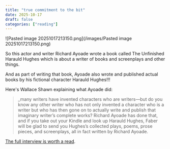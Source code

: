```yaml
---
title: "true commitment to the bit"
date: 2025-10-17
draft: false
categories: ["reading"]
---
```


![Pasted image 20251017213150.png](/images/Pasted image 20251017213150.png)

So this actor and writer Richard Ayoade wrote a book called The Unfinished Harauld Hughes which is about a writer of books and screenplays and other things. 

And as part of writing that book, Ayoade also wrote and published actual books by his fictional character Harauld Hughes!!! 

Here's Wallace Shawn explaining what Ayoade did: 

>_many writers have invented characters who are writers—but do you know any other writer who has not only invented a character who is a writer but who has then gone on to actually write and publish that imaginary writer’s complete works? Richard Ayoade has done that, and if you take out your Kindle and look up Harauld Hughes, Faber will be glad to send you Hughes’s collected plays, poems, prose pieces, and screenplays, all in fact written by Richard Ayoade.

[The full interview is worth a read](https://www.mcsweeneys.net/articles/the-process-richard-ayoade-the-unfinished-harauld-hughes-2024).
